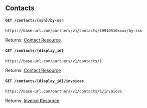 ## Contacts

#### `GET /contacts/{ssn}/by-ssn`

`https://base-url.com/partners/v1/contacts/19910510xxxx/by-ssn`

Returns: [Contact Resource](resources/contact.md)

#### `GET /contacts/{display_id}`

`https://base-url.com/partners/v1/contacts/1`

Returns: [Contact Resource](resources/contact.md)

#### `GET /contacts/{display_id}/invoices`

`https://base-url.com/partners/v1/contacts/1/invoices`

Returns: [Invoice Resource](resources/invoice.md)
